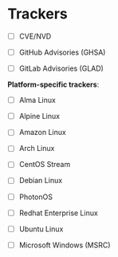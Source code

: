 
# Trackers

- [ ] CVE/NVD
- [ ] GitHub Advisories (GHSA)
- [ ] GitLab Advisories (GLAD)


**Platform-specific trackers**:

- [ ] Alma Linux
- [ ] Alpine Linux
- [ ] Amazon Linux
- [ ] Arch Linux
- [ ] CentOS Stream
- [ ] Debian Linux
- [ ] PhotonOS
- [ ] Redhat Enterprise Linux
- [ ] Ubuntu Linux

- [ ] Microsoft Windows (MSRC)

